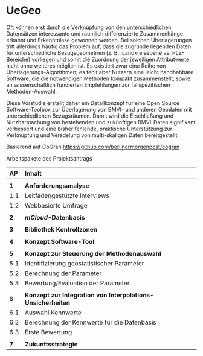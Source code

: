 # UeGeo

Oft können erst durch die Verknüpfung von den unterschiedlichen Datensätzen interessante und räumlich differenzierte Zusammenhänge erkannt und Erkenntnisse gewonnen werden. Bei solchen Überlagerungen tritt allerdings häufig das Problem auf, dass die zugrunde liegenden Daten für unterschiedliche Bezugsgeometrien (z. B.: Landkreisebene vs. PLZ-Bereiche) vorliegen und somit die Zuordnung der jeweiligen Attributwerte nicht ohne weiteres möglich ist.
Es existiert zwar eine Reihe von Überlagerungs-Algorithmen, es fehlt aber Nutzern eine leicht handhabbare Software, die die notwendigen Methoden kompakt zusammenstellt, sowie an wissenschaftlich fundierten Empfehlungen zur fallspezifischen Methoden-Auswahl.

Diese Vorstudie erstellt daher ein Detailkonzept für eine Open Source Software-Toolbox zur Überlagerung von BMVI- und anderen Geodaten mit unterschiedlichen Bezugsräumen.
Damit wird die Erschließung und Nutzbarmachung von bestehenden und zukünftigen BMVI-Daten signifikant verbessert und eine bisher fehlende, praktische Unterstützung zur Verknüpfung und Veredelung von multi-skaligen Daten bereitgestellt.


Basierend auf CoGran https://github.com/berlinermorgenpost/cogran

Arbeitspakete des Projektsantrags

| AP | Inhalt |
| :---| :--- |
| | |
| **1** | **Anforderungsanalyse**|
| 1.1 | Leitfadengestützte Interviews |
| 1.2 | Webbasierte Umfrage |
| | |
| **2** | **_mCloud_-Datenbasis**|
| | |
| **3** | **Bibliothek Kontrollzonen**|
| | |
| **4** | **Konzept Software-Tool**|
| | |
| **5** | **Konzept zur Steuerung der Methodenauswahl**|
| 5.1 | Identifizierung geostatistischer Parameter |
| 5.2 | Berechnung der Parameter |
| 5.3 | Bewertung/Evaluation der Parameter |
| | |
| **6** | **Konzept zur Integration von Interpolations-Unsicherheiten**|
| 6.1 | Auswahl Kennwerte |
| 6.2 | Berechnung der Kennwerte für die Datenbasis |
| 6.3 | Erste Bewertung |
| | |
| **7** | **Zukunftsstrategie**|

